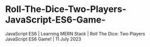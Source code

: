# Roll-The-Dice-Two-Players-JavaScript-ES6-Game-
JavaScript ES6 | Learning MERN Stack | Roll The Dice: Two Players JavaScript ES6 Game! | 11 July 2023
